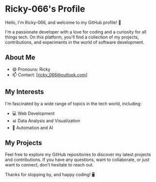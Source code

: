 # Ricky-066's Profile

Hello, I'm Ricky-066, and welcome to my GitHub profile! 🚀

I'm a passionate developer with a love for coding and a curiosity for all things tech. On this platform, you'll find a collection of my projects, contributions, and experiments in the world of software development.

## About Me

- 😄 Pronouns: Ricky
- 📫 Contact: [ricky_066@outlook.com]


## My Interests

I'm fascinated by a wide range of topics in the tech world, including:

- :computer: Web Development
- :bar_chart: Data Analysis and Visualization
- :robot: Automation and AI

## My Projects

Feel free to explore my GitHub repositories to discover my latest projects and contributions. If you have any questions, want to collaborate, or just want to connect, don't hesitate to reach out.

Thanks for stopping by, and happy coding! 🖥️
<!---
Ricky-066/Ricky-066 is a ✨ special ✨ repository because its `README.md` (this file) appears on your GitHub profile.
You can click the Preview link to take a look at your changes.
--->
